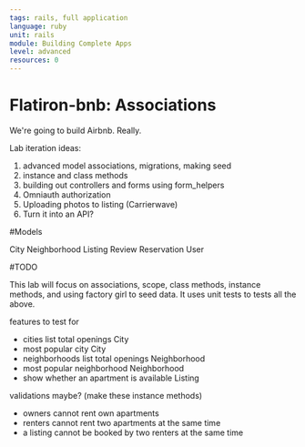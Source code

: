 ```yaml
---
tags: rails, full application
language: ruby
unit: rails
module: Building Complete Apps
level: advanced
resources: 0
---
```


# Flatiron-bnb: Associations

We're going to build Airbnb. Really.

Lab iteration ideas:
1. advanced model associations, migrations, making seed
2. instance and class methods
3. building out controllers and forms using form_helpers
4. Omniauth authorization
5. Uploading photos to listing (Carrierwave)
6. Turn it into an API?

#Models

City
Neighborhood
Listing
Review
Reservation
User

#TODO

This lab will focus on associations, scope, class methods, instance methods, and using factory girl to seed data.  It uses unit tests to tests all the above.

features to test for
- cities list total openings                                  City
- most popular city                                           City
- neighborhoods list total openings                           Neighborhood
- most popular neighborhood                                   Neighborhood
- show whether an apartment is available                      Listing

validations maybe? (make these instance methods)
- owners cannot rent own apartments
- renters cannot rent two apartments at the same time
- a listing cannot be booked by two renters at the same time